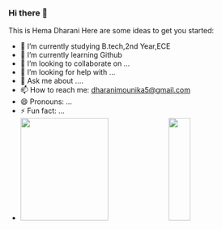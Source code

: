 ### Hi there 👋


This is Hema Dharani
Here are some ideas to get you started:

- 🔭 I’m currently studying B.tech,2nd Year,ECE 
- 🌱 I’m currently learning Github
- 👯 I’m looking to collaborate on ...
- 🤔 I’m looking for help with ...
- 💬 Ask me about ....
- 📫 How to reach me: dharanimounika5@gmail.com
- 😄 Pronouns: ...
- ⚡ Fun fact: ...
- <div>
     <img style="zoom:100%"  src=https://github-readme-stats.vercel.app/api?username=HemaDharaniTummalapalli&show_icons=true&theme=prussian height=202, width=60% />
    <img style="zoom:100%"  src=https://github-readme-stats.vercel.app/api/top-langs/?username=HemaDharaniTummalapalli&show_icons=true&hide_border=true&theme=dark&hide=CSS,JavaScript height=202, width=30% />
</div>
